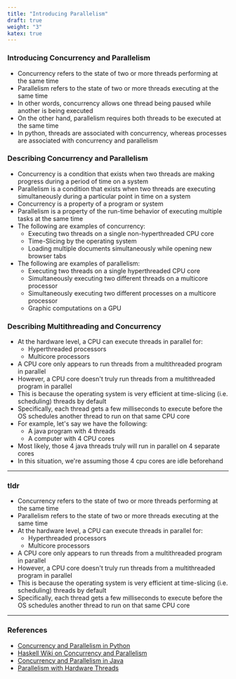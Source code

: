 ```yaml
---
title: "Introducing Parallelism"
draft: true
weight: "3"
katex: true
---
```


### Introducing Concurrency and Parallelism
- Concurrency refers to the state of two or more threads performing at the same time
- Parallelism refers to the state of two or more threads executing at the same time
- In other words, concurrency allows one thread being paused while another is being executed
- On the other hand, parallelism requires both threads to be executed at the same time
- In python, threads are associated with concurrency, whereas processes are associated with concurrency and parallelism

### Describing Concurrency and Parallelism
- Concurrency is a condition that exists when two threads are making progress during a period of time on a system
- Parallelism is a condition that exists when two threads are executing simultaneously during a particular point in time on a system
- Concurrency is a property of a program or system
- Parallelism is a property of the run-time behavior of executing multiple tasks at the same time
- The following are examples of concurrency:
	- Executing two threads on a single non-hyperthreaded CPU core
	- Time-Slicing by the operating system
	- Loading multiple documents simultaneously while opening new browser tabs
- The following are examples of parallelism:
	- Executing two threads on a single hyperthreaded CPU core
	- Simultaneously executing two different threads on a multicore processor
	- Simultaneously executing two different processes on a multicore processor
	- Graphic computations on a GPU

### Describing Multithreading and Concurrency
- At the hardware level, a CPU can execute threads in parallel for:
	- Hyperthreaded processors
	- Multicore processors
- A CPU core only appears to run threads from a multithreaded program in parallel
- However, a CPU core doesn't truly run threads from a multithreaded program in parallel
- This is because the operating system is very efficient at time-slicing (i.e. scheduling) threads by default
- Specifically, each thread gets a few milliseconds to execute before the OS schedules another thread to run on that same CPU core
- For example, let's say we have the following:
	- A java program with 4 threads
	- A computer with 4 CPU cores
- Most likely, those 4 java threads truly will run in parallel on 4 separate cores
- In this situation, we're assuming those 4 cpu cores are idle beforehand

---

### tldr
- Concurrency refers to the state of two or more threads performing at the same time
- Parallelism refers to the state of two or more threads executing at the same time
- At the hardware level, a CPU can execute threads in parallel for:
	- Hyperthreaded processors
	- Multicore processors
- A CPU core only appears to run threads from a multithreaded program in parallel
- However, a CPU core doesn't truly run threads from a multithreaded program in parallel
- This is because the operating system is very efficient at time-slicing (i.e. scheduling) threads by default
- Specifically, each thread gets a few milliseconds to execute before the OS schedules another thread to run on that same CPU core

---

### References
- [Concurrency and Parallelism in Python](https://medium.com/building-the-system/gunicorn-3-means-of-concurrency-efbb547674b7)
- [Haskell Wiki on Concurrency and Parallelism](https://wiki.haskell.org/Parallelism_vs._Concurrency)
- [Concurrency and Parallelism in Java](http://tutorials.jenkov.com/java-concurrency/concurrency-vs-parallelism.html#concurrency-vs-parallelism)
- [Parallelism with Hardware Threads](https://stackoverflow.com/a/5593432)
